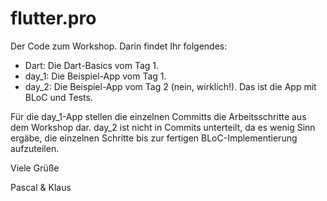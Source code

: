 # flutter.pro

Der Code zum Workshop. Darin findet Ihr folgendes:

* Dart: Die Dart-Basics vom Tag 1.
* day_1: Die Beispiel-App vom Tag 1.
* day_2: Die Beispiel-App vom Tag 2 (nein, wirklich!). Das ist die App mit BLoC und Tests.

Für die day_1-App stellen die einzelnen Committs die Arbeitsschritte aus dem Workshop dar. day_2 ist nicht in Commits unterteilt, da es wenig Sinn ergäbe, die einzelnen Schritte bis zur fertigen BLoC-Implementierung aufzuteilen.


Viele Grüße

Pascal & Klaus